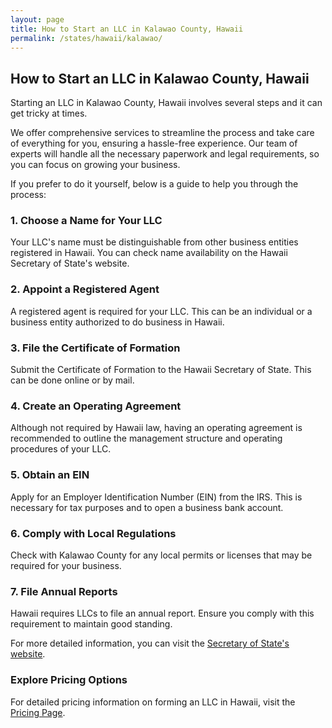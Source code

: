 ```yaml
---
layout: page
title: How to Start an LLC in Kalawao County, Hawaii
permalink: /states/hawaii/kalawao/
---
```


<h2>How to Start an LLC in Kalawao County, Hawaii</h2>

<p>Starting an LLC in Kalawao County, Hawaii involves several steps and it can get tricky at times.</p>

<p>We offer comprehensive services to streamline the process and take care of everything for you, ensuring a hassle-free experience. Our team of experts will handle all the necessary paperwork and legal requirements, so you can focus on growing your business.</p>

<p>If you prefer to do it yourself, below is a guide to help you through the process:</p>

<h3>1. Choose a Name for Your LLC</h3>
<p>Your LLC's name must be distinguishable from other business entities registered in Hawaii. You can check name availability on the Hawaii Secretary of State's website.</p>

<h3>2. Appoint a Registered Agent</h3>
<p>A registered agent is required for your LLC. This can be an individual or a business entity authorized to do business in Hawaii.</p>

<h3>3. File the Certificate of Formation</h3>
<p>Submit the Certificate of Formation to the Hawaii Secretary of State. This can be done online or by mail.</p>

<h3>4. Create an Operating Agreement</h3>
<p>Although not required by Hawaii law, having an operating agreement is recommended to outline the management structure and operating procedures of your LLC.</p>

<h3>5. Obtain an EIN</h3>
<p>Apply for an Employer Identification Number (EIN) from the IRS. This is necessary for tax purposes and to open a business bank account.</p>

<h3>6. Comply with Local Regulations</h3>
<p>Check with Kalawao County for any local permits or licenses that may be required for your business.</p>

<h3>7. File Annual Reports</h3>
<p>Hawaii requires LLCs to file an annual report. Ensure you comply with this requirement to maintain good standing.</p>

<p>For more detailed information, you can visit the <a href="https://www.sos.hawaii.gov/">Secretary of State's website</a>.</p>

<h3>Explore Pricing Options</h3>
<p>For detailed pricing information on forming an LLC in Hawaii, visit the <a href="{ '/new-pricing/' | relative_url }">Pricing Page</a>.</p>
